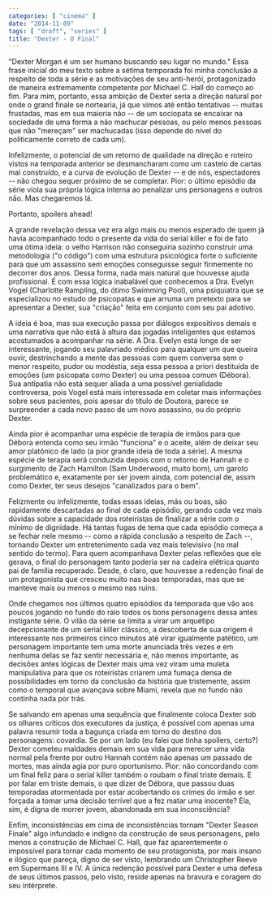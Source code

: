 ```yaml
---
categories: [ "cinema" ]
date: "2014-11-09"
tags: [ "draft", "series" ]
title: "Dexter - O Final"
---
```

"Dexter Morgan é um ser humano buscando seu lugar no mundo." Essa frase
inicial do meu texto sobre a sétima temporada foi minha conclusão
a respeito de toda a série e as motivações de seu anti-herói,
protagonizado de maneira extremamente competente por Michael C. Hall
do começo ao fim. Para mim, portanto, essa ambição de Dexter seria
a direção natural por onde o grand finale se nortearia, já que vimos
até então tentativas -- muitas frustadas, mas em sua maioria não --
de um sociopata se encaixar na sociedade de uma forma a não machucar
pessoas, ou pelo menos pessoas que não "mereçam" ser machucadas (isso
depende do nível do politicamente correto de cada um).

Infelizmente, o potencial de um retorno de qualidade na direção e
roteiro vistos na temporada anterior se desmancharam como um castelo de
cartas mal construído, e a curva de evolução de Dexter -- e de nós,
espectadores -- não chegou sequer próximo de se completar. Pior:
o último episódio da série viola sua própria lógica interna ao
penalizar uns personagens e outros não. Mas chegaremos lá.

Portanto, spoilers ahead!

A grande revelação dessa vez era algo mais ou menos esperado de quem
já havia acompanhado todo o presente da vida do serial killer e foi
de fato uma ótima ideia: o velho Harrison não conseguiria sozinho
construir uma metodologia ("o código") com uma estrutura psicológica
forte o suficiente para que um assassino sem emoções conseguisse
seguir firmemente no decorrer dos anos. Dessa forma, nada mais natural
que houvesse ajuda profissional. É com essa lógica inabalável que
conhecemos a Dra. Evelyn Vogel (Charlotte Rampling, do ótimo Swimming
Pool), uma psiquiatra que se especializou no estudo de psicopatas e
que arruma um pretexto para se apresentar a Dexter, sua "criação"
feita em conjunto com seu pai adotivo.

A ideia é boa, mas sua execução passa por diálogos expositivos demais
e uma narrativa que não está à altura das jogadas inteligentes que
estamos acostumados a acompanhar na série. A Dra. Evelyn está longe
de ser interessante, jogando seu palavriado médico para qualquer um
que queira ouvir, destrinchando a mente das pessoas com quem conversa
sem o menor respeito, pudor ou modéstia, seja essa pessoa a priori
destituída de emoções (um psicopata como Dexter) ou uma pessoa comum
(Débora). Sua antipatia não está sequer aliada a uma possível
genialidade controversa, pois Vogel está mais interessada em coletar
mais informações sobre seus pacientes, pois apesar do título de
Doutora, parece se surpreender a cada novo passo de um novo assassino,
ou do próprio Dexter.

Ainda pior é acompanhar uma espécie de terapia de irmãos para que
Débora entenda como seu irmão "funciona" e o aceite, além de deixar
seu amor platônico de lado (a pior grande ideia de toda a série). A
mesma espécie de terapia será conduzida depois com o retorno de Hannah
e o surgimento de Zach Hamilton (Sam Underwood, muito bom), um garoto
problemático e, exatamente por ser jovem ainda, com potencial de,
assim como Dexter, ter seus desejos "canalizados para o bem".

Felizmente ou infelizmente, todas essas ideias, más ou boas, são
rapidamente descartadas ao final de cada episódio, gerando cada
vez mais dúvidas sobre a capacidade dos roteiristas de finalizar a
série com o mínimo de dignidade. Há tantas fugas de tema que cada
episódio começa a se fechar nele mesmo -- como a rápida conclusão
a respeito de Zach --, tornando Dexter um entretenimento cada vez mais
televisivo (no mal sentido do termo). Para quem acompanhava Dexter pelas
reflexões que ele gerava, o final do personagem tanto poderia ser na
cadeira elétrica quanto pai de família recuperado. Desde, é claro,
que houvesse a redenção final de um protagonista que cresceu muito
nas boas temporadas, mas que se manteve mais ou menos o mesmo nas ruins.

Onde chegamos nos últimos quatro episódios da temporada que vão aos
poucos jogando no fundo do ralo todos os bons personagens dessa antes
instigante série. O vilão da série se limita a virar um arquétipo
decepcionante de um serial killer clássico, a descoberta de sua origem é
interessante nos primeiros cinco minutos até virar igualmente patético,
um personagem importante tem uma morte anunciada três vezes e em nenhuma
delas se faz sentir necessária e, não menos importante, as decisões
antes lógicas de Dexter mais uma vez viram uma muleta manipulativa para
que os roteiristas criarem uma fumaça densa de possibilidades em torno
da conclusão da história que tristemente, assim como o temporal que
avançava sobre Miami, revela que no fundo não continha nada por trás.

Se salvando em apenas uma sequência que finalmente coloca Dexter
sob os olhares críticos dos executores da justiça, é possível com
apenas uma palavra resumir toda a bagunça criada em torno do destino
dos personagens: covardia. Se por um lado (eu falei que tinha spoilers,
certo?) Dexter cometeu maldades demais em sua vida para merecer uma vida
normal pela frente por outro Hannah contém não apenas um passado de
mortes, mas ainda agia por puro oportunismo. Pior: não concordando com um
final feliz para o serial killer também o roubam o final triste demais. E
por falar em triste demais, o que dizer de Débora, que passou duas
temporadas atormentada por estar acobertando os crimes do irmão e ser
forçada a tomar uma decisão terrível que a fez matar uma inocente? Ela,
sim, é digna de morrer jovem, abandonada em sua inconsciência?

Enfim, inconsistências em cima de inconsistências tornam "Dexter Season
Finale" algo infundado e indigno da construção de seus personagens,
pelo menos a construção de Michael C. Hall, que faz aparentemente o
impossível para tornar cada momento de seu protagonista, por mais insano
e ilógico que pareça, digno de ser visto, lembrando um Christopher
Reeve em Supermans III e IV. A única redenção possível para Dexter e
uma defesa de seus últimos passos, pelo visto, reside apenas na bravura
e coragem do seu intérprete.
